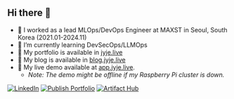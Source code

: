 ## Hi there 👋

- 🔭 I worked as a lead MLOps/DevOps Engineer at MAXST in Seoul, South Korea (2021.01-2024.11)
- 🌱 I’m currently learning DevSecOps/LLMOps
- 💼 My portfolio is available in [jyje.live](https://jyje.live)
- 💬 My blog is available in [blog.jyje.live](https://blog.jyje.live)
- 🚀 My live demo available at [app.jyje.live](https://app.jyje.live).
    - *Note: The demo might be offline if my Raspberry Pi cluster is down.*


<!--
**jyje/jyje** is a ✨ _special_ ✨ repository because its `README.md` (this file) appears on your GitHub profile.

Here are some ideas to get you started:

- 🔭 I’m currently working on ...
- 🌱 I’m currently learning ...
- 👯 I’m looking to collaborate on ...
- 🤔 I’m looking for help with ...
- 💬 Ask me about ...
- 📫 How to reach me: ...
- 😄 Pronouns: ...
- ⚡ Fun fact: ...
-->

[![LinkedIn](https://img.shields.io/badge/LinkedIn-jyje-blue.svg?logo=linkedin)](https://www.linkedin.com/in/jyje)
[![Publish Portfolio](https://github.com/jyje/portfolio/actions/workflows/publish-portfolio.yml/badge.svg)](https://jyje.live)
[![Artifact Hub](https://img.shields.io/endpoint?url=https://artifacthub.io/badge/repository/jyje)](https://artifacthub.io/packages/search?repo=jyje)
